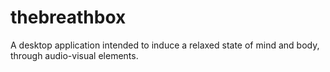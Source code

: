 # thebreathbox
A desktop application intended to induce a relaxed state of mind and body, through audio-visual elements.
